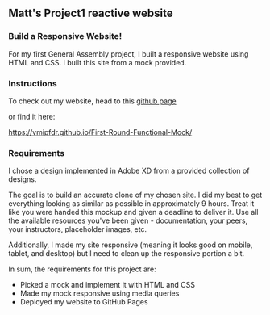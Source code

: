 ## Matt's Project1 reactive website

### Build a Responsive Website!

For my first General Assembly project, I built a responsive website using HTML and CSS. I built this site from a mock provided.

### Instructions

To check out my website, head to this [github page](https://vmipfdr.github.io/First-Round-Functional-Mock/)

or find it here:

https://vmipfdr.github.io/First-Round-Functional-Mock/


### Requirements

I chose a design implemented in Adobe XD from a provided collection of designs.  


The goal is to build an accurate clone of my chosen site. I did my best to get everything looking as similar as possible in approximately 9 hours. Treat it like you were handed this mockup and given a deadline to deliver it. Use all the available resources you've been given - documentation, your peers, your instructors, placeholder images, etc.

Additionally, I made my site responsive (meaning it looks good on mobile, tablet, and desktop) but I need to clean up the responsive portion a bit.

In sum, the requirements for this project are:

* Picked a mock and implement it with HTML and CSS
* Made my mock responsive using media queries
* Deployed my website to GitHub Pages





